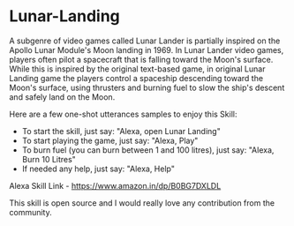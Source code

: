 # Lunar-Landing
A subgenre of video games called Lunar Lander is partially inspired on the Apollo Lunar Module's Moon landing in 1969. In Lunar Lander video games, players often pilot a spacecraft that is falling toward the Moon's surface. While this is inspired by the original text-based game, in original Lunar Landing game the players control a spaceship descending toward the Moon's surface, using thrusters and burning fuel to slow the ship's descent and safely land on the Moon.

Here are a few one-shot utterances samples to enjoy this Skill:
- To start the skill, just say: "Alexa, open Lunar Landing"
- To start playing the game, just say: "Alexa, Play"
- To burn fuel (you can burn between 1 and 100 litres), just say: "Alexa, Burn 10 Litres"
- If needed any help, just say: "Alexa, Help"

Alexa Skill Link - https://www.amazon.in/dp/B0BG7DXLDL

This skill is open source and I would really love any contribution from the community.
